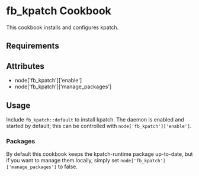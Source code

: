 fb_kpatch Cookbook
==================
This cookbook installs and configures kpatch.

Requirements
------------

Attributes
----------
* node['fb_kpatch']['enable']
* node['fb_kpatch']['manage_packages']

Usage
-----
Include `fb_kpatch::default` to install kpatch. The daemon is enabled and
started by default; this can be controlled with `node['fb_kpatch']['enable']`.

### Packages
By default this cookbook keeps the kpatch-runtime package up-to-date, but if you
want to manage them locally, simply set
`node['fb_kpatch']['manage_packages']` to false.
